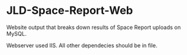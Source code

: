 # JLD-Space-Report-Web
Website output that breaks down results of Space Report uploads on MySQL.

Webserver used IIS. All other dependecies should be in file.
